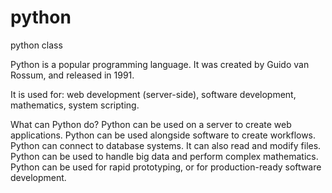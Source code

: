 # python
python class

Python is a popular programming language. It was created by Guido van Rossum, and released in 1991.

It is used for: web development (server-side), software development, mathematics, system scripting.

What can Python do? Python can be used on a server to create web applications. Python can be used alongside software to create workflows. Python can connect to database systems. It can also read and modify files. Python can be used to handle big data and perform complex mathematics. Python can be used for rapid prototyping, or for production-ready software development.
